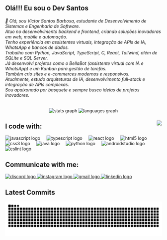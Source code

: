 ## Olá!!! Eu sou o Dev Santos

<h6 align="left">👋 Olá, sou Victor Santos Barbosa, estudante de Desenvolvimento de Sistemas e Engenharia de Software.<br>Atuo no desenvolvimento backend e frontend, criando soluções inovadoras em web, mobile e automação.<br>Tenho experiência em assistentes virtuais, integração de APIs de IA, WhatsApp e bancos de dados.<br>Trabalho com Python, JavaScript, TypeScript, C, React, Tailwind, além de SQLite e SQL Server.<br>Já desenvolvi projetos como o BellaBot (assistente virtual com IA e WhatsApp) e um Kanban para gestão de tarefas.<br>Também crio sites e e-commerces modernos e responsivos.<br>Atualmente, estudo arquiteturas de IA, desenvolvimento full-stack e integração de APIs complexas.<br>Sou apaixonado por basquete e sempre busco ideias de projetos inovadores.</h6>

###

<div align="center">
  <img src="https://github-readme-stats.vercel.app/api?username=Victorks4&hide_title=false&hide_rank=false&show_icons=true&include_all_commits=true&count_private=true&disable_animations=false&theme=merko&locale=en&hide_border=false" height="200" alt="stats graph"  />
  <img src="https://github-readme-stats.vercel.app/api/top-langs?username=Victorks4&locale=en&hide_title=false&layout=compact&card_width=320&langs_count=6&theme=merko&hide_border=false" height="150" alt="languages graph"  />
</div>

###

<img align="right" height="150" src="https://media1.giphy.com/media/v1.Y2lkPTc5MGI3NjExZm1qMGV1bDBocWZibmdpOG52OHowZDQybXc4NHV5dWtsMDIxaHoyNSZlcD12MV9pbnRlcm5hbF9naWZfYnlfaWQmY3Q9Zw/GY6Zmupsc3ilQbsjbL/giphy.gif"  />

###

## I code with:

<div align="left">
  <img src="https://cdn.jsdelivr.net/gh/devicons/devicon/icons/javascript/javascript-original.svg" height="30" alt="javascript logo"  />
  <img width="12" />
  <img src="https://cdn.jsdelivr.net/gh/devicons/devicon/icons/typescript/typescript-original.svg" height="30" alt="typescript logo"  />
  <img width="12" />
  <img src="https://cdn.jsdelivr.net/gh/devicons/devicon/icons/react/react-original.svg" height="30" alt="react logo"  />
  <img width="12" />
  <img src="https://cdn.jsdelivr.net/gh/devicons/devicon/icons/html5/html5-original.svg" height="30" alt="html5 logo"  />
  <img width="12" />
  <img src="https://cdn.jsdelivr.net/gh/devicons/devicon/icons/css3/css3-original.svg" height="30" alt="css3 logo"  />
  <img width="12" />
  <img src="https://cdn.jsdelivr.net/gh/devicons/devicon/icons/java/java-original.svg" height="30" alt="java logo"  />
  <img width="12" />
  <img src="https://cdn.jsdelivr.net/gh/devicons/devicon/icons/python/python-original.svg" height="30" alt="python logo"  />
  <img width="12" />
  <img src="https://cdn.jsdelivr.net/gh/devicons/devicon/icons/androidstudio/androidstudio-original.svg" height="30" alt="androidstudio logo"  />
  <img width="12" />
  <img src="https://cdn.jsdelivr.net/gh/devicons/devicon/icons/eslint/eslint-original.svg" height="30" alt="eslint logo"  />
</div>

### 

## Communicate with me:
<div align="left">
  <a href="https://discord.com/users/1251204355298824338" target="_blank">
    <img src="https://img.shields.io/static/v1?message=Discord&logo=discord&label=&color=7289DA&logoColor=white&labelColor=&style=for-the-badge" height="35" alt="discord logo"  />
  </a>
  <a href="https://www.instagram.com/victor.sb02" target="_blank">
    <img src="https://img.shields.io/static/v1?message=Instagram&logo=instagram&label=&color=E4405F&logoColor=white&labelColor=&style=for-the-badge" height="35" alt="instagram logo"  />
  </a>
  <a href="mailto:vitinsantosks4@gmail.com" target="_blank">
    <img src="https://img.shields.io/static/v1?message=Gmail&logo=gmail&label=&color=D14836&logoColor=white&labelColor=&style=for-the-badge" height="35" alt="gmail logo"  />
  </a>
  <a href="https://www.linkedin.com/in/victor-santos-barbosa-985390274/" target="_blank">
    <img src="https://img.shields.io/static/v1?message=LinkedIn&logo=linkedin&label=&color=0077B5&logoColor=white&labelColor=&style=for-the-badge" height="35" alt="linkedin logo"  />
  </a>
</div>

## Latest Commits
![Snake animation](https://github.com/Victorks4/Victorks4/blob/output/github-contribution-grid-snake.svg)
